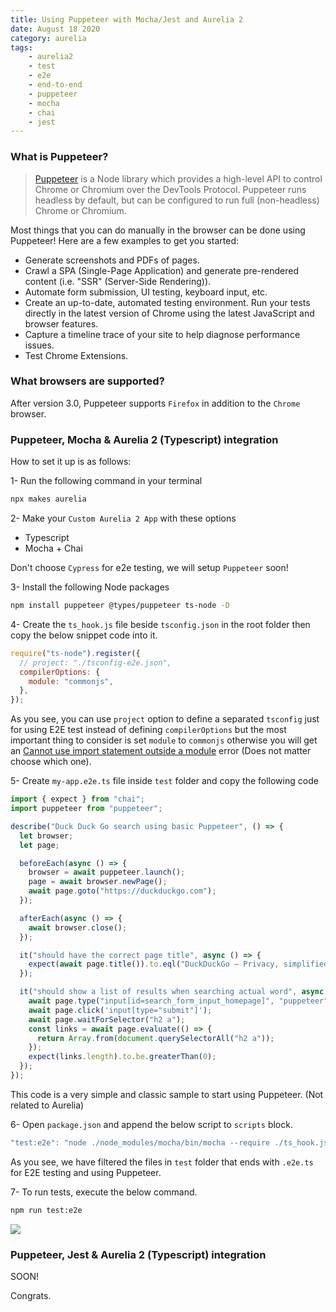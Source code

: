 ```yaml
---
title: Using Puppeteer with Mocha/Jest and Aurelia 2
date: August 18 2020
category: aurelia
tags:
    - aurelia2
    - test
    - e2e
    - end-to-end
    - puppeteer
    - mocha
    - chai
    - jest
---
```


### What is Puppeteer? 

> [Puppeteer](https://github.com/puppeteer/puppeteer) is a Node library which provides a high-level API to control Chrome or Chromium over the DevTools Protocol. Puppeteer runs headless by default, but can be configured to run full (non-headless) Chrome or Chromium.

Most things that you can do manually in the browser can be done using Puppeteer! Here are a few examples to get you started:

* Generate screenshots and PDFs of pages.
* Crawl a SPA (Single-Page Application) and generate pre-rendered content (i.e. "SSR" (Server-Side Rendering)).
* Automate form submission, UI testing, keyboard input, etc.
* Create an up-to-date, automated testing environment. Run your tests directly in the latest version of Chrome using the latest JavaScript and browser features.
* Capture a timeline trace of your site to help diagnose performance issues.
* Test Chrome Extensions.

<!-- more -->

### What browsers are supported?

After version 3.0, Puppeteer supports `Firefox` in addition to the `Chrome` browser.

### Puppeteer, Mocha & Aurelia 2 (Typescript) integration

How to set it up is as follows:

1- Run the following command in your terminal

``` bash
npx makes aurelia
```

2- Make your `Custom Aurelia 2 App` with these options
* Typescript
* Mocha + Chai

Don't choose `Cypress` for e2e testing, we will setup `Puppeteer` soon!

3- Install the following Node packages

```bash
npm install puppeteer @types/puppeteer ts-node -D
```

4- Create the `ts_hook.js` file beside `tsconfig.json` in the root folder then copy the below snippet code into it.

```js
require("ts-node").register({
  // project: "./tsconfig-e2e.json",
  compilerOptions: {
    module: "commonjs",
  },
});
```
As you see, you can use `project` option to define a separated `tsconfig` just for using E2E test instead of defining `compilerOptions` but the most important thing to consider is set `module` to `commonjs` otherwise you will get an [Cannot use import statement outside a module](https://github.com/TypeStrong/ts-node/issues/922) error (Does not matter choose which one).

5- Create `my-app.e2e.ts` file inside `test` folder and copy the following code

```js
import { expect } from "chai";
import puppeteer from "puppeteer";

describe("Duck Duck Go search using basic Puppeteer", () => {
  let browser;
  let page;

  beforeEach(async () => {
    browser = await puppeteer.launch();
    page = await browser.newPage();
    await page.goto("https://duckduckgo.com");
  });

  afterEach(async () => {
    await browser.close();
  });

  it("should have the correct page title", async () => {
    expect(await page.title()).to.eql("DuckDuckGo — Privacy, simplified.");
  });

  it("should show a list of results when searching actual word", async () => {
    await page.type("input[id=search_form_input_homepage]", "puppeteer");
    await page.click('input[type="submit"]');
    await page.waitForSelector("h2 a");
    const links = await page.evaluate(() => {
      return Array.from(document.querySelectorAll("h2 a"));
    });
    expect(links.length).to.be.greaterThan(0);
  });
});
```

This code is a very simple and classic sample to start using Puppeteer. (Not related to Aurelia)

6- Open `package.json` and append the below script to `scripts` block.

```js
"test:e2e": "node ./node_modules/mocha/bin/mocha --require ./ts_hook.js --timeout=30000 test/**/*.e2e.ts"
```

As you see, we have filtered the files in `test` folder that ends with `.e2e.ts` for E2E testing and using Puppeteer.

7- To run tests, execute the below command.

```bash
npm run test:e2e
```

![](/images/using-puppeteer-with-mocha-or-jest-and-aurelia-2/1.png)

### Puppeteer, Jest & Aurelia 2 (Typescript) integration

SOON!


Congrats.